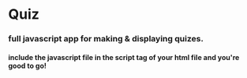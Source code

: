 # Quiz

### full javascript app for making & displaying quizes.
#### include the javascript file in the script tag of your html file and you're good to go!
